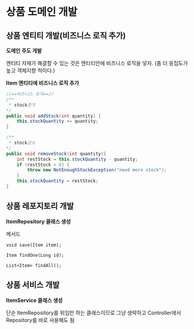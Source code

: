# 상품 도메인 개발

## 상품 엔티티 개발(비즈니스 로직 추가)

**도메인 주도 개발**

엔티티 자체가 해결할 수 있는 것은 엔티티안에 비즈니스 로직을 넣자. (좀 더 응집도가 높고 객체지향 적이다.)

**Item 엔티티에 비즈니스 로직 추가**

```java
//==비즈니스 로직==//
/**
 * stock증가
*/
public void addStock(int quantity) {
    this.stockQuantity += quantity;
}

/**
 * stock감소
*/
public void removeStock(int quantity){
    int restStock = this.stockQuantity - quantity;
    if (restStock < 0) {
        throw new NotEnoughStockException("need more stock");
    }
    this.stockQuantity = restStock;
}
```

## 상품 레포지토리 개발

**ItemRepository 클래스 생성**

메서드

`void save(Item item);`

`Item findOne(Long id);`

`List<Item> findAll();`

## 상품 서비스 개발

**ItemService 클래스 생성**

단순 ItemRepository를 위임만 하는 클래스이므로 그냥 생략하고 Controller에서 Repository를 바로 사용해도 됨
